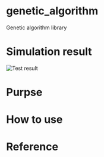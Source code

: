 # genetic_algorithm
Genetic algorithm library

# Simulation result
![Test result](https://github.com/jyKim-97/genetic_algorithm/blob/main/test_out.gif)

# Purpse

# How to use

# Reference
